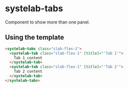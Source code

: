# systelab-tabs

Component to show more than one panel.

## Using the template

```html
<systelab-tabs class="slab-flex-1">
  <systelab-tab class="slab-flex-1" [title]="'Tab 1'">
    Tab 1 content
  </systelab-tab>
  <systelab-tab class="slab-flex-1" [title]="'Tab 2'">
    Tab 2 content
  </systelab-tab>
</systelab-tabs>
```